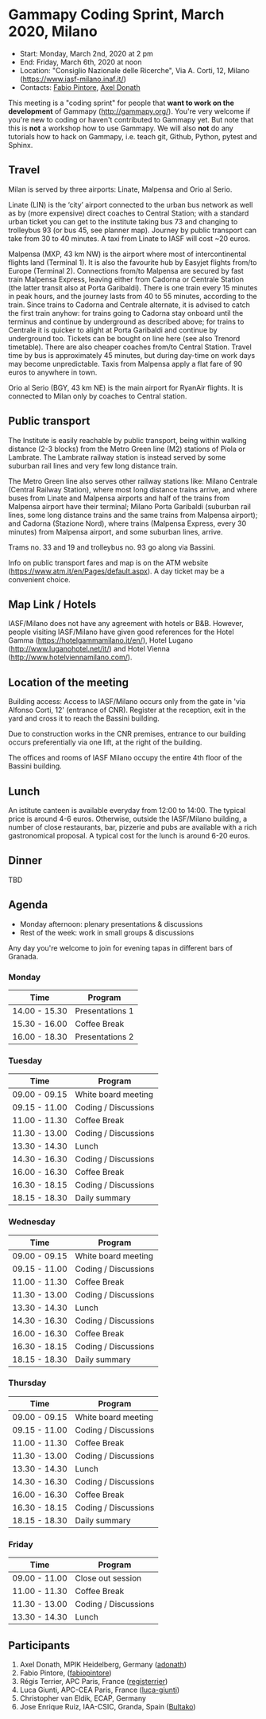 # Gammapy Coding Sprint, March 2020, Milano

* Start: Monday, March 2nd, 2020 at 2 pm
* End: Friday, March 6th, 2020 at noon
* Location: "Consiglio Nazionale delle Ricerche", Via A. Corti, 12, Milano (https://www.iasf-milano.inaf.it/)
* Contacts: [Fabio Pintore](mailto:fabio.pintore@inaf.it), [Axel Donath](mailto:axel.donath@mpi-hd.mpg.de)

This meeting is a "coding sprint" for people that **want to work on the development** of Gammapy
(http://gammapy.org/). You're very welcome if you're new to coding or haven't contributed to
Gammapy yet. But note that this is **not** a workshop how to use Gammapy. We will also **not**
do any tutorials how to hack on Gammapy, i.e. teach git, Github, Python, pytest and Sphinx.

## Travel

Milan is served by three airports: Linate, Malpensa and Orio al Serio.

Linate (LIN) is the ‘city’ airport connected to the urban bus network as well as by (more expensive) direct coaches to Central Station; with a standard urban ticket you can get to the institute taking bus 73 and changing to trolleybus 93 (or bus 45, see planner map). Journey by public transport can take from 30 to 40 minutes.
A taxi from Linate to IASF will cost ~20 euros.

Malpensa (MXP, 43 km NW) is the airport where most of intercontinental flights land (Terminal 1). It is also the favourite hub by Easyjet flights from/to Europe (Terminal 2). Connections from/to Malpensa are secured by fast train Malpensa Express, leaving either from Cadorna or Centrale Station (the latter transit also at Porta Garibaldi). There is one train every 15 minutes in peak hours, and the journey lasts from 40 to 55 minutes, according to the train.
Since trains to Cadorna and Centrale alternate, it is advised to catch the first train anyhow: for trains going to Cadorna stay onboard until the terminus and continue by underground as described above; for trains to Centrale it is quicker to alight at Porta Garibaldi and continue by underground too. Tickets can be bought on line here (see also Trenord timetable).
There are also cheaper coaches from/to Central Station. Travel time by bus is approximately 45 minutes, but during day-time on work days may become unpredictable.
Taxis from Malpensa apply a flat fare of 90 euros to anywhere in town.

Orio al Serio (BGY, 43 km NE) is the main airport for RyanAir flights. It is connected to Milan only by coaches to Central station.

## Public transport

The Institute is easily reachable by public transport, being within walking distance (2-3 blocks) from the Metro Green line (M2) stations of Piola or Lambrate. The Lambrate railway station is instead served by some suburban rail lines and very few long distance train.

The Metro Green line also serves other railway stations like: Milano Centrale (Central Railway Station), where most long distance trains arrive, and where buses from Linate and Malpensa airports and half of the trains from Malpensa airport have their terminal; Milano Porta Garibaldi (suburban rail lines, some long distance trains and the same trains from Malpensa airport); and Cadorna (Stazione Nord), where trains (Malpensa Express, every 30 minutes) from Malpensa airport, and some suburban lines, arrive.

Trams no. 33 and 19 and trolleybus no. 93 go along via Bassini.

Info on public transport fares and map is on the ATM website (https://www.atm.it/en/Pages/default.aspx). A day ticket may be a convenient choice.

## Map Link / Hotels

IASF/Milano does not have any agreement with hotels or B&B. 
However, people visiting IASF/Milano have given good references for the Hotel Gamma (https://hotelgammamilano.it/en/), Hotel Lugano (http://www.luganohotel.net/it/) and Hotel Vienna (http://www.hotelviennamilano.com/).

## Location of the meeting

Building access:
Access to IASF/Milano occurs only from the gate in 'via Alfonso Corti, 12' (entrance of CNR). Register at the reception, exit in the yard and cross it to reach the Bassini building. 

Due to construction works in the CNR premises, entrance to our building occurs preferentially via one lift, at the right of the building.

The offices and rooms of IASF Milano occupy the entire 4th floor of the Bassini building.

## Lunch

An istitute canteen is available everyday from 12:00 to 14:00. The typical price is around 4-6 euros.
Otherwise, outside the IASF/Milano building, a number of close restaurants, bar, pizzerie and pubs are available with a rich gastronomical proposal. A typical cost for the lunch is around 6-20 euros.

## Dinner

TBD 

## Agenda

- Monday afternoon: plenary presentations & discussions
- Rest of the week: work in small groups & discussions

Any day you're welcome to join for evening tapas in different bars of Granada.

### Monday

| Time          | Program               |
| ------------- | --------------------- |
| 14.00 - 15.30 | Presentations 1       |
| 15.30 - 16.00 | Coffee Break          |
| 16.00 - 18.30 | Presentations 2       |

### Tuesday

| Time          | Program               |
| ------------- |---------------------- |
| 09.00 - 09.15 | White board meeting   |
| 09.15 - 11.00 | Coding / Discussions  |
| 11.00 - 11.30 | Coffee Break          |
| 11.30 - 13.00 | Coding / Discussions  |
| 13.30 - 14.30 | Lunch                 |
| 14.30 - 16.30 | Coding / Discussions  |
| 16.00 - 16.30 | Coffee Break          |
| 16.30 - 18.15 | Coding / Discussions  |
| 18.15 - 18.30 | Daily summary         |

### Wednesday

| Time          | Program               |
| ------------- |---------------------- |
| 09.00 - 09.15 | White board meeting   |
| 09.15 - 11.00 | Coding / Discussions  |
| 11.00 - 11.30 | Coffee Break          |
| 11.30 - 13.00 | Coding / Discussions  |
| 13.30 - 14.30 | Lunch                 |
| 14.30 - 16.30 | Coding / Discussions  |
| 16.00 - 16.30 | Coffee Break          |
| 16.30 - 18.15 | Coding / Discussions  |
| 18.15 - 18.30 | Daily summary         |

### Thursday

| Time          | Program               |
| ------------- |---------------------- |
| 09.00 - 09.15 | White board meeting   |
| 09.15 - 11.00 | Coding / Discussions  |
| 11.00 - 11.30 | Coffee Break          |
| 11.30 - 13.00 | Coding / Discussions  |
| 13.30 - 14.30 | Lunch                 |
| 14.30 - 16.30 | Coding / Discussions  |
| 16.00 - 16.30 | Coffee Break          |
| 16.30 - 18.15 | Coding / Discussions  |
| 18.15 - 18.30 | Daily summary         |

### Friday

| Time          | Program               |
| ------------- |---------------------- |
| 09.00 - 11.00 | Close out session     |
| 11.00 - 11.30 | Coffee Break          |
| 11.30 - 13.00 | Coding / Discussions  |
| 13.30 - 14.30 | Lunch                 |

## Participants

1. Axel Donath, MPIK Heidelberg, Germany ([adonath](https://github.com/adonath))
2. Fabio Pintore,  ([fabiopintore](https://github.com/fabiopintore))
3. Régis Terrier, APC Paris, France ([registerrier](https://github.com/registerrier))
4. Luca Giunti, APC-CEA Paris, France ([luca-giunti](https://github.com/luca-giunti))
5. Christopher van Eldik, ECAP, Germany
6. Jose Enrique Ruiz, IAA-CSIC, Granda, Spain ([Bultako](https://github.com/Bultako))
